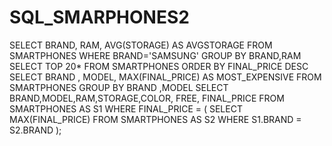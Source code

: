# SQL_SMARPHONES2
SELECT BRAND, RAM, AVG(STORAGE) AS AVGSTORAGE
FROM SMARTPHONES WHERE BRAND='SAMSUNG'
GROUP BY BRAND,RAM 
SELECT TOP 20* FROM SMARTPHONES 
ORDER BY FINAL_PRICE DESC
SELECT  BRAND , MODEL,  MAX(FINAL_PRICE) AS MOST_EXPENSIVE FROM SMARTPHONES
GROUP BY BRAND ,MODEL
SELECT BRAND,MODEL,RAM,STORAGE,COLOR, FREE, FINAL_PRICE
FROM SMARTPHONES AS S1 WHERE FINAL_PRICE = (
 SELECT  MAX(FINAL_PRICE)  FROM  SMARTPHONES AS S2 WHERE  S1.BRAND = S2.BRAND );
